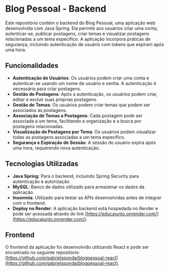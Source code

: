 # Blog Pessoal - Backend

Este repositório contém o backend do Blog Pessoal, uma aplicação web desenvolvida com Java Spring. Ela permite aos usuários criar uma conta, autenticar-se, publicar postagens, criar temas e visualizar postagens relacionadas a um tema específico. A aplicação incorpora práticas de segurança, incluindo autenticação de usuário com tokens que expiram após uma hora.

## Funcionalidades

- **Autenticação de Usuários**: Os usuários podem criar uma conta e autenticar-se usando um nome de usuário e senha. A autenticação é necessária para criar postagens.
- **Gestão de Postagens**: Após a autenticação, os usuários podem criar, editar e excluir suas próprias postagens.
- **Gestão de Temas**: Os usuários podem criar temas que podem ser associados às postagens.
- **Associação de Temas a Postagens**: Cada postagem pode ser associada a um tema, facilitando a organização e a busca por postagens relacionadas.
- **Visualização de Postagens por Tema**: Os usuários podem visualizar todas as postagens associadas a um tema específico.
- **Segurança e Expiração de Sessão**: A sessão do usuário expira após uma hora, requerendo nova autenticação.

## Tecnologias Utilizadas

- **Java Spring**: Para o backend, incluindo Spring Security para autenticação e autorização.
- **MySQL**: Banco de dados utilizado para armazenar os dados da aplicação.
- **Insomnia**: Utilizado para testar as APIs desenvolvidas antes de integrar com o frontend.
- **Deploy no Render**: A aplicação backend está hospedada no Render e pode ser acessada através do link [https://educajunto.onrender.com/](https://educajunto.onrender.com/).

## Frontend

O frontend da aplicação foi desenvolvido utilizando React e pode ser encontrado no seguinte repositório: [https://github.com/gabrielsponda/blogpessoal-react](https://github.com/gabrielsponda/blogpessoal-react).
